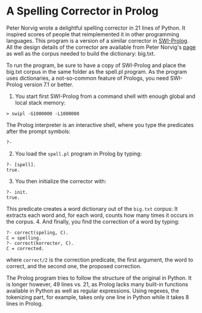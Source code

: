 A Spelling Corrector in Prolog
==============================

Peter Norvig wrote a delightful spelling corrector in 21 lines of Python. It inspired scores of people that reimplemented it in other programming languages. This program is a version of a similar corrector in <a href="http://www.swi-prolog.org/">SWI-Prolog</a>.
All the design details of the corrector are available from Peter Norvig's <a href="http://norvig.com/spell-correct.html">page</a> as well as the corpus needed to build the dictionary: big.txt.

To run the program, be sure to have a copy of SWI-Prolog and place the big.txt corpus in the same folder as the spell.pl program. As the program uses dictionaries, a not-so-common feature of Prologs, you need SWI-Prolog version 7.1 or better.
  1. You start first SWI-Prolog from a command shell with enough global and local stack memory:
  
  ~~~
  > swipl -G1000000 -L1000000
  ~~~
  The Prolog interpreter is an interactive shell, where you type the predicates after the prompt symbols:
  ~~~
  ?-
  ~~~
  2. You load the `spell.pl` program in Prolog by typing:
  
  ~~~
  ?- [spell].
  true.
  ~~~
  3. You then initialize the corrector with:
  
  ~~~
  ?- init.
  true.
  ~~~
  This predicate creates a word dictionary out of the `big.txt` corpus: It extracts each word and, for each word, counts how many times it occurs in the corpus.
  4. And finally, you find the correction of a word by typing:
 
 ~~~
?- correct(speling, C).
C = spelling.
?- correct(korrecter, C).
C = corrected.
~~~
  where `correct/2` is the correction predicate, the first argument, the word to correct, and the second one, the proposed correction.

The Prolog program tries to follow the structure of the original in Python. It is longer however, 49 lines vs. 21, as Prolog lacks many built-in functions available in Python as well as regular expressions. Using regexes, the tokenizing part, for example, takes only one line in Python while it takes 8 lines in Prolog.
